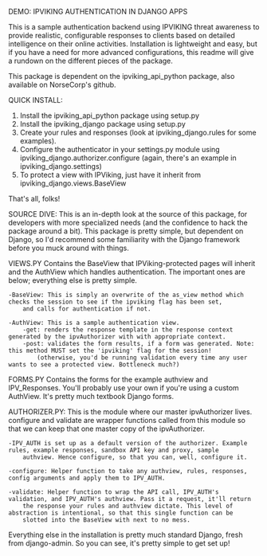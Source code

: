DEMO: IPVIKING AUTHENTICATION IN DJANGO APPS

This is a sample authentication backend using IPVIKING threat awareness to provide realistic, configurable responses
to clients based on detailed intelligence on their online activities. Installation is lightweight and easy, but if
you have a need for more advanced configurations, this readme will give a rundown on the different pieces of the package.

This package is dependent on the ipviking_api_python package, also available on NorseCorp's github.

QUICK INSTALL:
1) Install the ipviking_api_python package using setup.py
2) Install the ipviking_django package using setup.py
3) Create your rules and responses (look at ipviking_django.rules for some examples).
4) Configure the authenticator in your settings.py module using ipviking_django.authorizer.configure
	(again, there's an example in ipviking_django.settings)
5) To protect a view with IPViking, just have it inherit from ipviking_django.views.BaseView

That's all, folks!


SOURCE DIVE:
This is an in-depth look at the source of this package, for developers with more specialized needs (and the confidence to
hack the package around a bit). This package is pretty simple, but dependent on Django, so I'd recommend some familiarity 
with the Django framework before you muck around with things.
		

VIEWS.PY
Contains the BaseView that IPViking-protected pages will inherit and the AuthView which handles authentication. The important ones
are below; everything else is pretty simple.
	
	-BaseView: This is simply an overwrite of the as_view method which checks the session to see if the ipviking flag has been set,
		and calls for authentication if not.
		
	-AuthView: This is a sample authentication view.
		-get: renders the response template in the response context generated by the ipvAuthorizer with with appropriate context.
		-post: validates the form results, if a form was generated. Note: this method MUST set the 'ipviking' flag for the session!
			(otherwise, you'd be running validation every time any user wants to see a protected view. Bottleneck much?)
	
FORMS.PY
Contains the forms for the example authview and IPV_Responses. You'll probably use your own if you're using a custom AuthView. It's
pretty much textbook Django forms.

AUTHORIZER.PY:
This is the module where our master ipvAuthorizer lives. configure and validate are wrapper functions called from this module so that
we can keep that one master copy of the ipvAuthorizer.

	-IPV_AUTH is set up as a default version of the authorizer. Example rules, example responses, sandbox API key and proxy, sample
		authview. Hence configure, so that you can, well, configure it.

	-configure: Helper function to take any authview, rules, responses, config arguments and apply them to IPV_AUTH.
	
	-validate: Helper function to wrap the API call, IPV_AUTH's validation, and IPV_AUTH's authview. Pass it a request, it'll return
		the response your rules and authview dictate. This level of abstraction is intentional, so that this single function can be
		slotted into the BaseView with next to no mess.
		

Everything else in the installation is pretty much standard Django, fresh from django-admin. So you can see, it's pretty simple to get
set up!
